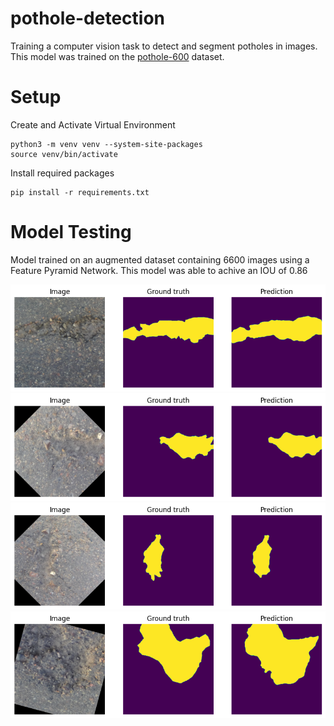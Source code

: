 # pothole-detection
Training a computer vision task to detect and segment potholes in images. This model was trained on the [pothole-600](https://sites.google.com/view/pothole-600/dataset) dataset.

# Setup

Create and Activate Virtual Environment

```	
python3 -m venv venv --system-site-packages
source venv/bin/activate
```

Install required packages

```
pip install -r requirements.txt
```

# Model Testing

Model trained on an augmented dataset containing 6600 images using a Feature Pyramid Network. This model was able to achive an IOU of 0.86

![Image1](./images/output1.png)
![Image2](./images/output2.png)
![Image3](./images/output3.png)
![Image4](./images/output4.png)
